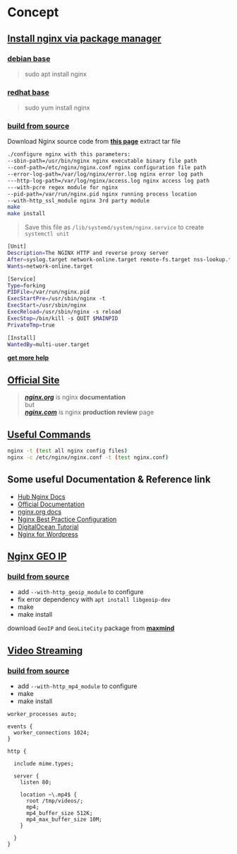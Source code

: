 # Concept

## [Install nginx via package manager](#install-nginx-via-package-manager)

### [debian base](#debian-base)

> sudo apt install nginx

### [redhat base](#redhat-base)

> sudo yum install nginx

### [build from source](#build-from-source)

Download Nginx source code from [**this page**](http://nginx.org/en/download.html) extract tar file

```bash
./configure nginx with this parameters:
--sbin-path=/usr/bin/nginx nginx executable binary file path
--conf-path=/etc/nginx/nginx.conf nginx configuration file path
--error-log-path=/var/log/nginx/error.log nginx error log path
---http-log-path=/var/log/nginx/access.log nginx access log path
---with-pcre regex module for nginx
--pid-path=/var/run/nginx.pid nginx running process location
--with-http_ssl_module nginx 3rd party module
make
make install
```

> Save this file as `/lib/systemd/system/nginx.service` to create `systemctl unit`

```bash
[Unit]
Description=The NGINX HTTP and reverse proxy server
After=syslog.target network-online.target remote-fs.target nss-lookup.target
Wants=network-online.target

[Service]
Type=forking
PIDFile=/var/run/nginx.pid
ExecStartPre=/usr/sbin/nginx -t
ExecStart=/usr/sbin/nginx
ExecReload=/usr/sbin/nginx -s reload
ExecStop=/bin/kill -s QUIT $MAINPID
PrivateTmp=true

[Install]
WantedBy=multi-user.target
```

[**get more help**](https://www.nginx.com/nginx-wiki/build/dirhtml/start/topics/examples/initscripts/)

## [Official Site](#official-site)

> [**_nginx.org_**](http://nginx.org/) is nginx **documentation**  
> but  
> [**_nginx.com_**](https://www.nginx.com) is nginx **production review** page

## [Useful Commands](#useful-commands)

```bash
nginx -t (test all nginx config files)
nginx -c /etc/nginx/nginx.conf -t (test nginx.conf)
```

## Some useful Documentation & Reference link

- [Hub Nginx Docs](https://github.com/fcambus/nginx-resources)
- [Official Documentation](https://docs.nginx.com/)
- [nginx.org docs](http://nginx.org/en/docs/)
- [Nginx Best Practice Configuration](https://www.nginx.com/resources/wiki/start/topics/tutorials/config_pitfalls/)
- [DigitalOcean Tutorial](https://www.digitalocean.com/community/tutorials?q=nginx)
- [Nginx for Wordpress](https://wordpress.org/support/article/nginx/)

## [Nginx GEO IP](#nginx-geo-ip)

### [build from source](./concept.md#build-from-source)

- add `--with-http_geoip_module` to configure
- fix error dependency with `apt install libgeoip-dev`
- make
- make install

download `GeoIP` and `GeoLiteCity` package from [**maxmind**](https://dev.maxmind.com/)

## [Video Streaming](#video-streaming)

### [build from source](concept.md#build-from-source)

- add `--with-http_mp4_module` to configure
- make
- make install

```nginx
worker_processes auto;

events {
  worker_connections 1024;
}

http {

  include mime.types;

  server {
    listen 80;

    location ~\.mp4$ {
      root /tmp/videos/;
      mp4;
      mp4_buffer_size 512K;
      mp4_max_buffer_size 10M;
    }

  }
}
```
